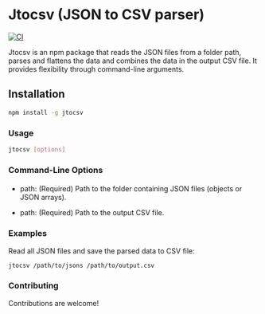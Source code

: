 # Jtocsv (JSON to CSV parser)

[![CI](https://github.com/Valiantsin2021/jtocsv/actions/workflows/ci.yml/badge.svg)](https://github.com/Valiantsin2021/jtocsv/actions/workflows/ci.yml)

Jtocsv is an npm package that reads the JSON files from a folder path, parses and flattens the data and combines the data in the output CSV file. It provides flexibility through command-line arguments.

## Installation

```bash
npm install -g jtocsv
```

### Usage

```bash
jtocsv [options]
```

### Command-Line Options

#### 

- path: (Required) Path to the folder containing JSON files (objects or JSON arrays).

- path: (Required) Path to the output CSV file.

  
### Examples

Read all JSON files and save the parsed data to CSV file:

```bash
jtocsv /path/to/jsons /path/to/output.csv
```

### Contributing

Contributions are welcome! 
